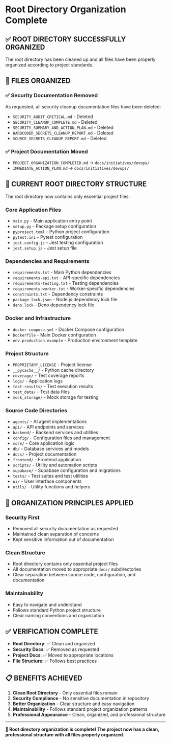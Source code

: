 # Root Directory Organization Complete

## **✅ ROOT DIRECTORY SUCCESSFULLY ORGANIZED**

The root directory has been cleaned up and all files have been properly organized according to project standards.

## **📁 FILES ORGANIZED**

### **✅ Security Documentation Removed**
As requested, all security cleanup documentation files have been deleted:
- `SECURITY_AUDIT_CRITICAL.md` - Deleted
- `SECURITY_CLEANUP_COMPLETE.md` - Deleted  
- `SECURITY_SUMMARY_AND_ACTION_PLAN.md` - Deleted
- `HARDCODED_SECRETS_CLEANUP_REPORT.md` - Deleted
- `SOURCE_SECRETS_CLEANUP_REPORT.md` - Deleted

### **✅ Project Documentation Moved**
- `PROJECT_ORGANIZATION_COMPLETED.md` → `docs/initiatives/devops/`
- `IMMEDIATE_ACTION_PLAN.md` → `docs/initiatives/devops/`

## **📂 CURRENT ROOT DIRECTORY STRUCTURE**

The root directory now contains only essential project files:

### **Core Application Files**
- `main.py` - Main application entry point
- `setup.py` - Package setup configuration
- `pyproject.toml` - Python project configuration
- `pytest.ini` - Pytest configuration
- `jest.config.js` - Jest testing configuration
- `jest.setup.js` - Jest setup file

### **Dependencies and Requirements**
- `requirements.txt` - Main Python dependencies
- `requirements-api.txt` - API-specific dependencies
- `requirements-testing.txt` - Testing dependencies
- `requirements-worker.txt` - Worker-specific dependencies
- `constraints.txt` - Dependency constraints
- `package-lock.json` - Node.js dependency lock file
- `deno.lock` - Deno dependency lock file

### **Docker and Infrastructure**
- `docker-compose.yml` - Docker Compose configuration
- `Dockerfile` - Main Docker configuration
- `env.production.example` - Production environment template

### **Project Structure**
- `PROPRIETARY_LICENSE` - Project license
- `__pycache__/` - Python cache directory
- `coverage/` - Test coverage reports
- `logs/` - Application logs
- `test-results/` - Test execution results
- `test_data/` - Test data files
- `mock_storage/` - Mock storage for testing

### **Source Code Directories**
- `agents/` - AI agent implementations
- `api/` - API endpoints and services
- `backend/` - Backend services and utilities
- `config/` - Configuration files and management
- `core/` - Core application logic
- `db/` - Database services and models
- `docs/` - Project documentation
- `frontend/` - Frontend application
- `scripts/` - Utility and automation scripts
- `supabase/` - Supabase configuration and migrations
- `tests/` - Test suites and test utilities
- `ui/` - User interface components
- `utils/` - Utility functions and helpers

## **🎯 ORGANIZATION PRINCIPLES APPLIED**

### **Security First**
- Removed all security documentation as requested
- Maintained clean separation of concerns
- Kept sensitive information out of documentation

### **Clean Structure**
- Root directory contains only essential project files
- All documentation moved to appropriate `docs/` subdirectories
- Clear separation between source code, configuration, and documentation

### **Maintainability**
- Easy to navigate and understand
- Follows standard Python project structure
- Clear naming conventions and organization

## **✅ VERIFICATION COMPLETE**

- **Root Directory**: ✅ Clean and organized
- **Security Docs**: ✅ Removed as requested
- **Project Docs**: ✅ Moved to appropriate locations
- **File Structure**: ✅ Follows best practices

## **📋 BENEFITS ACHIEVED**

1. **Clean Root Directory** - Only essential files remain
2. **Security Compliance** - No sensitive documentation in repository
3. **Better Organization** - Clear structure and easy navigation
4. **Maintainability** - Follows standard project organization patterns
5. **Professional Appearance** - Clean, organized, and professional structure

---

**🎉 Root directory organization is complete! The project now has a clean, professional structure with all files properly organized.**
